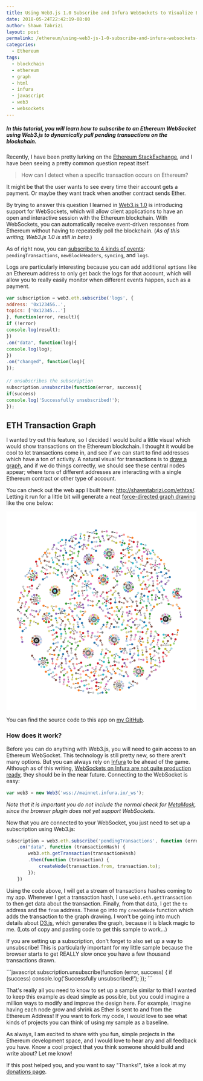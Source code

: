 ```yaml
---
title: Using Web3.js 1.0 Subscribe and Infura WebSockets to Visualize Ethereum Transactions
date: 2018-05-24T22:42:19-08:00
author: Shawn Tabrizi
layout: post
permalink: /ethereum/using-web3-js-1-0-subscribe-and-infura-websockets-to-visualize-ethereum-transactions/
categories:
  - Ethereum
tags:
  - blockchain
  - ethereum
  - graph
  - html
  - infura
  - javascript
  - web3
  - websockets
---
```

<h5>In this tutorial, you will learn how to subscribe to an Ethereum WebSocket using Web3.js to dynamically pull pending transactions on the blockchain.</h5>
<p>Recently, I have been pretty lurking on the <a href="https://ethereum.stackexchange.com/">Ethereum StackExchange</a>, and I have been seeing a pretty common question repeat itself.
<br />
<blockquote>How can I detect when a specific transaction occurs on Ethereum?</blockquote>
</p>

<p>It might be that the user wants to see every time their account gets a payment. Or maybe they want track when another contract sends Ether.</p>

<p>By trying to answer this question I learned in <a href="https://web3js.readthedocs.io/en/1.0/index.html">Web3.js 1.0</a> is introducing support for WebSockets, which will allow client applications to have an open and interactive session with the Ethereum blockchain. With WebSockets, you can automatically receive event-driven responses from Ethereum without having to repeatedly poll the blockchain. (<em>As of this writing, Web3.js 1.0 is still in beta.</em>)</p>

<p>As of right now, you can <a href="https://web3js.readthedocs.io/en/1.0/web3-eth-subscribe.html">subscribe to 4 kinds of events</a>: <code>pendingTransactions</code>, <code>newBlockHeaders</code>, <code>syncing</code>, and <code>logs</code>.</p>

<p>Logs are particularly interesting because you can add additional <code>options</code> like an Ethereum address to only get back the logs for that account, which will allow you to really easily monitor when different events happen, such as a payment.</p>

```javascript
var subscription = web3.eth.subscribe('logs', {
address: '0x123456..',
topics: ['0x12345...']
}, function(error, result){
if (!error)
console.log(result);
})
.on("data", function(log){
console.log(log);
})
.on("changed", function(log){
});

// unsubscribes the subscription
subscription.unsubscribe(function(error, success){
if(success)
console.log('Successfully unsubscribed!');
});
```

<h2>ETH Transaction Graph</h2>

<p>I wanted try out this feature, so I decided I would build a little visual which would show transactions on the Ethereum blockchain. I thought it would be cool to let transactions come in, and see if we can start to find addresses which have a ton of activity. A natural visual for transactions is to <a href="https://en.wikipedia.org/wiki/Graph_drawing">draw a graph</a>, and if we do things correctly, we should see these central nodes appear; where tons of different addresses are interacting with a single Ethereum contract or other type of account.</p>

<p>You can check out the web app I built here: <a href="http://shawntabrizi.com/ethtxs/">http://shawntabrizi.com/ethtxs/</a>.
<br />
Letting it run for a little bit will generate a neat <a href="https://en.wikipedia.org/wiki/Force-directed_graph_drawing">force-directed graph drawing</a> like the one below:</p>

<img alt='Graph Drawing Result' class='alignnone size-full wp-image-539 ' src='/assets/images/img_5b07a77621420.png' />


<p>You can find the source code to this app on <a href="https://github.com/shawntabrizi/ETH-Transaction-Graph">my GitHub</a>.</p>

<h3>How does it work?</h3>

<p>Before you can do anything with Web3.js, you will need to gain access to an Ethereum WebSocket. This technology is still pretty new, so there aren't many options. But you can always rely on <a href="https://infura.io/">Infura</a> to be ahead of the game. Although as of this writing, <a href="https://github.com/INFURA/infura/issues/97">WebSockets on Infura are not quite production ready</a>, they should be in the near future. Connecting to the WebSocket is easy:</p>

```javascript
var web3 = new Web3('wss://mainnet.infura.io/_ws');
```

<p><em>Note that it is important you do not include the normal check for <a href="https://metamask.io/">MetaMask</a>, since the browser plugin does not yet support WebSockets.</em></p>

<p>Now that you are connected to your WebSocket, you just need to set up a subscription using Web3.js:</p>

```javascript
subscription = web3.eth.subscribe('pendingTransactions', function (error, result) {})
    .on("data", function (transactionHash) {
        web3.eth.getTransaction(transactionHash)
        .then(function (transaction) {
            createNode(transaction.from, transaction.to);
        });
    })
```

<p>Using the code above, I will get a stream of transactions hashes coming to my app. Whenever I get a transaction hash, I use <code>web3.eth.getTransaction</code> to then get data about the transaction. Finally, from that data, I get the <code>to</code> address and the <code>from</code> address. These go into my <code>createNode</code> function which adds the transaction to the graph drawing. I won't be going into much details about <a href="https://d3js.org/">D3.js</a>, which generates the graph, because it is black magic to me. (Lots of copy and pasting code to get this sample to work...)</p>

<p>If you are setting up a subscription, don't forget to also set up a way to unsubscribe! This is particularly important for my little sample because the browser starts to get REALLY slow once you have a few thousand transactions drawn.</p>
```javascript
subscription.unsubscribe(function (error, success) {
    if (success)
        console.log('Successfully unsubscribed!');
});
```

<p>That's really all you need to know to set up a sample similar to this! I wanted to keep this example as dead simple as possible, but you could imagine a million ways to modify and improve the design here. For example, imagine having each node grow and shrink as Ether is sent to and from the Ethereum Address! If you want to fork my code, I would love to see what kinds of projects you can think of using my sample as a baseline.</p>

<p>As always, I am excited to share with you fun, simple projects in the Ethereum development space, and I would love to hear any and all feedback you have. Know a cool project that you think someone should build and write about? Let me know!</p>

<p>If this post helped you, and you want to say "Thanks!", take a look at my <a href="http://shawntabrizi.com/donate/">donations page</a>.</p>